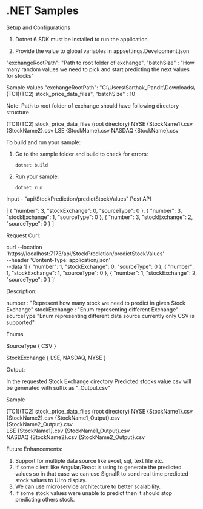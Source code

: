 # .NET Samples

Setup and Configurations

1. Dotnet 6 SDK must be installed to run the application

2. Provide the value to global variables in appsettings.Development.json

  "exchangeRootPath": "Path to root folder of exchange",
  "batchSize" :  "How many random values we need to pick and start predicting the next values for stocks"

  Sample Values
  "exchangeRootPath": "C:\\Users\\Sarthak_Pandit\\Downloads\\(TC1)(TC2) stock_price_data_files",
  "batchSize" :  10

  Note: Path to root folder of exchange should have following directory structure
  
  (TC1)(TC2) stock_price_data_files (root directory)
	 NYSE
	     {StockName1}.csv	
	     {StockName2}.csv
	 LSE
	     {StockName}.csv
	 NASDAQ
             {StockName}.csv


To build and run your sample:

1. Go to the sample folder and build to check for errors:

    ```console
    dotnet build
    ```

2. Run your sample:

    ```console
    dotnet run
    ```

Input - "api/StockPrediction/predictStockValues" Post API 

[
    {
        "number": 3,
        "stockExchange": 0,
        "sourceType": 0
    },
    {
        "number": 3,
        "stockExchange": 1,
        "sourceType": 0
    },
    {
        "number": 3,
        "stockExchange": 2,
        "sourceType": 0
    }
]

Request Curl: 

curl --location 'https://localhost:7173/api/StockPrediction/predictStockValues' \
--header 'Content-Type: application/json' \
--data '[
    {
        "number": 1,
        "stockExchange": 0,
        "sourceType": 0
    },
    {
        "number": 1,
        "stockExchange": 1,
        "sourceType": 0
    },
    {
        "number": 1,
        "stockExchange": 2,
        "sourceType": 0
    }
]'

Description: 

number : "Represent how many stock we need to predict in given Stock Exchange"
stockExchange : "Enum representing different Exchange"
sourceType "Enum representing different data source currently only CSV is supported"

Enums

SourceType
    {
        CSV
    }

StockExchange
    {
        LSE,
        NASDAQ,
        NYSE
    }


Output: 

In the requested Stock Exchange directory Predicted stocks value csv will be generated with suffix as "_Output.csv"

Sample

 (TC1)(TC2) stock_price_data_files (root directory)
	 NYSE
	     {StockName1}.csv	
	     {StockName2}.csv
	     {StockName1_Output}.csv	
	     {StockName2_Output}.csv	
	 LSE
	     {StockName1}.csv
	     {StockName1_Output}.csv	
	 NASDAQ
             {StockName2}.csv
	     {StockName2_Output}.csv	


Future Enhancements:

1. Support for multiple data source like excel, sql, text file etc.
2. If some client like Angular/React is using to generate the predicted values so in that case we can use SignalR to send 
real time predicted stock values to UI to display.
3. We can use microservice architecture to better scalability.
4. If some stock values were unable to predict then it should stop predicting others stock. 


